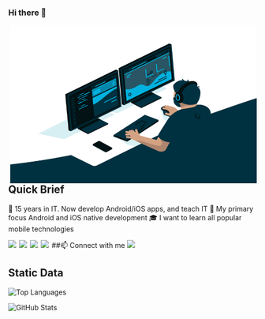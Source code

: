 ### Hi there 🙂
<img align="right" alt="GIF" src="https://github.com/itlavs/itlavs/blob/main/code.gif?raw=true" width="500" height="320" />

## Quick Brief
🌱 15 years in IT. Now develop Android/iOS apps, and teach IT
🎯 My primary focus Android and iOS native development
🎓 I want to learn all popular mobile technologies

##📫 Connect with me
<a href="https://t.me/itlavs">
  <img align="left" width="22px" src="https://cdn.jsdelivr.net/npm/simple-icons@v3/icons/telegram.svg" />
</a>
<a href="https://facebook.com/itlavs/">
  <img align="left" width="22px" src="https://cdn.jsdelivr.net/npm/simple-icons@v3/icons/facebook.svg" />
</a>
<a href="https://www.instagram.com/itlavs/">
  <img align="left" width="22px" src="https://cdn.jsdelivr.net/npm/simple-icons@v3/icons/instagram.svg" />
</a>
<a href="mailto:lavrov-sergey@yandex.ru">
  <img align="left" width="22px" src="https://cdn.jsdelivr.net/npm/simple-icons@v3/icons/email.svg" />
</a>
![](https://visitor-badge.glitch.me/badge?page_id=itlavs)

## Static Data
![Top Languages](https://github-readme-stats.vercel.app/api/top-langs/?username=itlavs&langs_count=8&layout=compact)

![GitHub Stats](https://github-readme-stats.vercel.app/api?username=itlavs)
